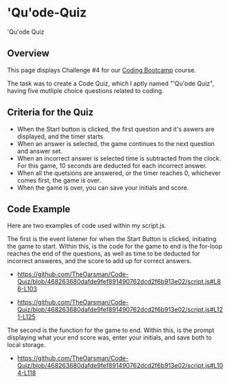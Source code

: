# 'Qu'ode-Quiz

'Qu'ode Quiz

## Overview

This page displays Challenge #4 for our <a href="https://bootcamp.msu.edu/coding/">Coding Bootcamp</a> course.

The task was to create a Code Quiz, which I aptly named "'Qu'ode Quiz", having five mutliple choice questions related to coding.


## Criteria for the Quiz

* When the Start button is clicked, the first question and it's aswers are displayed, and the timer starts.
* When an answer is selected, the game continues to the next question and answer set.
* When an incorrect answer is selected time is subtracted from the clock. For this game, 10 seconds are deducted for each incorrect answer.
* When all the quetsions are answered, or the timer reaches 0, whichever comes first, the game is over.
* When the game is over, you can save your initials and score.

## Code Example

Here are two examples of code used within my script.js.

The first is the event listener for when the Start Button is clicked, initiating the game to start. Within this, is the code for the game to end is the for-loop reaches the end of the questions, as well as time to be deducted for incorrect answeres, and the score to add up for correct answers.

* https://github.com/TheOarsman/Code-Quiz/blob/468263680dafde9fef891490762dcd2f6b913e02/script.js#L86-L103

* https://github.com/TheOarsman/Code-Quiz/blob/468263680dafde9fef891490762dcd2f6b913e02/script.js#L121-L125

The second is the function for the game to end. Within this, is the prompt displaying what your end score was, enter your initials, and save both to local storage.

* https://github.com/TheOarsman/Code-Quiz/blob/468263680dafde9fef891490762dcd2f6b913e02/script.js#L104-L118
